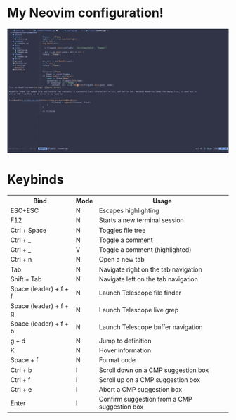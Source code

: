 # My Neovim configuration!

![screenshot](screenshots/screenshot.png)


# Keybinds

<table>
    <tr>
        <th>Bind</th>
        <th>Mode</th>
        <th>Usage</th>
    </tr>
    <tr>
        <td>ESC+ESC</td>
        <td>N</td>
        <td>Escapes highlighting</td>
    </tr>
    <tr>
        <td>F12</td>
        <td>N</td>
        <td>Starts a new terminal session</td>
    </tr>
    <tr>
        <td>Ctrl + Space</td>
        <td>N</td>
        <td>Toggles file tree</td>
    </tr>
    <tr>
        <td>Ctrl + _</td>
        <td>N</td>
        <td>Toggle a comment</td>
    </tr>
    <tr>
        <td>Ctrl + _</td>
        <td>V</td>
        <td>Toggle a comment (highlighted)</td>
    </tr>
    <tr>
        <td>Ctrl + n</td>
        <td>N</td>
        <td>Open a new tab</td>
    </tr>
    <tr>
        <td>Tab</td>
        <td>N</td>
        <td>Navigate right on the tab navigation</td>
    </tr>
    <tr>
        <td>Shift + Tab</td>
        <td>N</td>
        <td>Navigate left on the tab navigation</td>
    </tr>
    <tr>
        <td>Space (leader) + f + f</td>
        <td>N</td>
        <td>Launch Telescope file finder</td>
    </tr>
        <tr>
        <td>Space (leader) + f + g</td>
        <td>N</td>
        <td>Launch Telescope live grep</td>
    </tr>
    <tr>
        <td>Space (leader) + f + b</td>
        <td>N</td>
        <td>Launch Telescope buffer navigation</td>
    </tr>
    <tr>
        <td>g + d</td>
        <td>N</td>
        <td>Jump to definition</td>
    </tr>
    <tr>
        <td>K</td>
        <td>N</td>
        <td>Hover information</td>
    </tr>
    <tr>
        <td>Space + f</td>
        <td>N</td>
        <td>Format code</td>
    </tr>
    <tr>
        <td>Ctrl + b</td>
        <td>I</td>
        <td>Scroll down on a CMP suggestion box</td>
    </tr>
    <tr>
        <td>Ctrl + f</td>
        <td>I</td>
        <td>Scroll up on a CMP suggestion box</td>
    </tr>
    <tr>
        <td>Ctrl + e</td>
        <td>I</td>
        <td>Abort a CMP suggestion box</td>
    </tr>
    <tr>
        <td>Enter</td>
        <td>I</td>
        <td>Confirm suggestion from a CMP suggestion box</td>
    </tr>
</table>